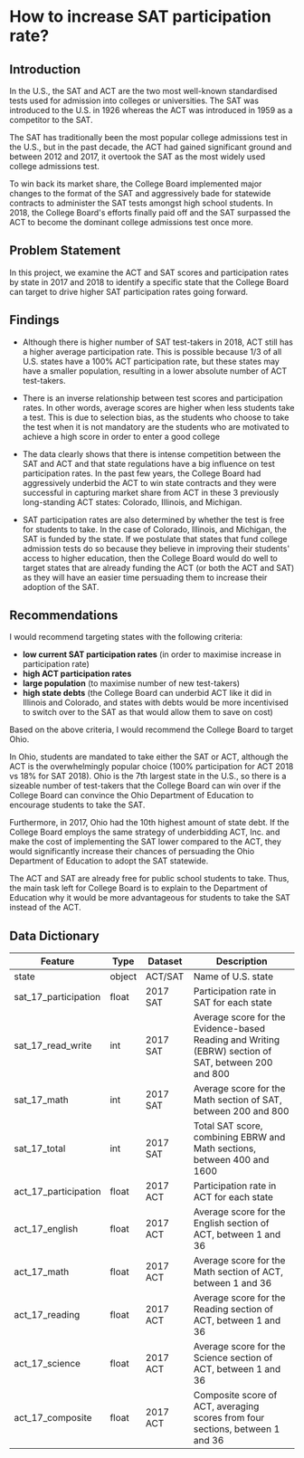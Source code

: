 # How to increase SAT participation rate?

## Introduction

In the U.S., the SAT and ACT are the two most well-known standardised tests used for admission into colleges or universities. The SAT was introduced to the U.S. in 1926 whereas the ACT was introduced in 1959 as a competitor to the SAT.

The SAT has traditionally been the most popular college admissions test in the U.S., but in the past decade, the ACT had gained significant ground and between 2012 and 2017, it overtook the SAT as the most widely used college admissions test.

To win back its market share, the College Board implemented major changes to the format of the SAT and aggressively bade for statewide contracts to administer the SAT tests amongst high school students. In 2018, the College Board's efforts finally paid off and the SAT surpassed the ACT to become the dominant college admissions test once more.


## Problem Statement
In this project, we examine the ACT and SAT scores and participation rates by state in 2017 and 2018 to identify a specific state that the College Board can target to drive higher SAT participation rates going forward.


## Findings

- Although there is higher number of SAT test-takers in 2018, ACT still has a higher average participation rate. This is possible because 1/3 of all U.S. states have a 100% ACT participation rate, but these states may have a smaller population, resulting in a lower absolute number of ACT test-takers.


- There is an inverse relationship between test scores and participation rates. In other words, average scores are higher when less students take a test. This is due to selection bias, as the students who choose to take the test when it is not mandatory are the students who are motivated to achieve a high score in order to enter a good college


- The data clearly shows that there is intense competition between the SAT and ACT and that state regulations have a big influence on test participation rates. In the past few years, the College Board had aggressively underbid the ACT to win state contracts and they were successful in capturing market share from ACT in these 3 previously long-standing ACT states: Colorado, Illinois, and Michigan.


- SAT participation rates are also determined by whether the test is free for students to take. In the case of Colorado, Illinois, and Michigan, the SAT is funded by the state. If we postulate that states that fund college admission tests do so because they believe in improving their students' access to higher education, then the College Board would do well to target states that are already funding the ACT (or both the ACT and SAT) as they will have an easier time persuading them to increase their adoption of the SAT.



## Recommendations

I would recommend targeting states with the following criteria:
- **low current SAT participation rates** (in order to maximise increase in participation rate)
- **high ACT participation rates**
- **large population** (to maximise number of new test-takers)
- **high state debts** (the College Board can underbid ACT like it did in Illinois and Colorado, and states with debts would be more incentivised to switch over to the SAT as that would allow them to save on cost)

Based on the above criteria, I would recommend the College Board to target Ohio.

In Ohio, students are mandated to take either the SAT or ACT, although the ACT is the overwhelmingly popular choice (100% participation for ACT 2018 vs 18% for SAT 2018). Ohio is the 7th largest state in the U.S., so there is a sizeable number of test-takers that the College Board can win over if the College Board can convince the Ohio Department of Education to encourage students to take the SAT.

Furthermore, in 2017, Ohio had the 10th highest amount of state debt. If the College Board employs the same strategy of underbidding ACT, Inc. and make the cost of implementing the SAT lower compared to the ACT, they would significantly increase their chances of persuading the Ohio Department of Education to adopt the SAT statewide.

The ACT and SAT are already free for public school students to take. Thus, the main task left for College Board is to explain to the Department of Education why it would be more advantageous for students to take the SAT instead of the ACT.

## Data Dictionary

|Feature|Type|Dataset|Description|
|---|---|---|---|
|state|object|ACT/SAT|Name of U.S. state|
|sat_17_participation|float|2017 SAT|Participation rate in SAT for each state|
|sat_17_read_write|int|2017 SAT|Average score for the Evidence-based Reading and Writing (EBRW) section of SAT, between 200 and 800|
|sat_17_math|int|2017 SAT|Average score for the Math section of SAT, between 200 and 800|
|sat_17_total|int|2017 SAT|Total SAT score, combining EBRW and Math sections, between 400 and 1600|
|act_17_participation|float|2017 ACT|Participation rate in ACT for each state|
|act_17_english|float|2017 ACT|Average score for the English section of ACT, between 1 and 36|
|act_17_math|float|2017 ACT|Average score for the Math section of ACT, between 1 and 36|
|act_17_reading|float|2017 ACT|Average score for the Reading section of ACT, between 1 and 36|
|act_17_science|float|2017 ACT|Average score for the Science section of ACT, between 1 and 36|
|act_17_composite|float|2017 ACT|Composite score of ACT, averaging scores from four sections, between 1 and 36|
